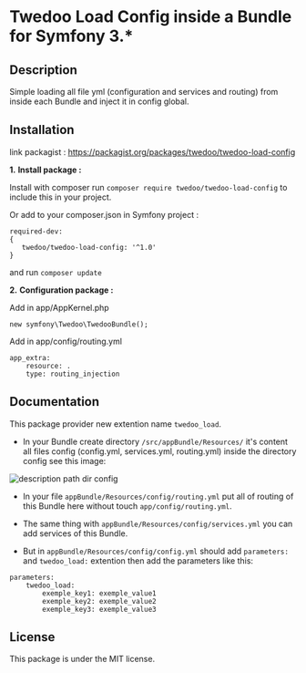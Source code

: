 # Twedoo Load Config inside a Bundle for Symfony 3.*

## Description

Simple loading all file yml (configuration and services and routing) from inside each Bundle and inject it in config global.

Installation
------------

 link packagist : https://packagist.org/packages/twedoo/twedoo-load-config


**1.** **Install package :**

  Install with composer run `composer require twedoo/twedoo-load-config` to include this in your project. 
  
  Or add to your composer.json in Symfony project : 

 ```
 required-dev:
 {
    twedoo/twedoo-load-config: '^1.0'
 }
 ```
 and run `composer update`

**2.** **Configuration package :** 

Add in app/AppKernel.php 
```
new symfony\Twedoo\TwedooBundle();
```
Add in app/config/routing.yml

```
app_extra:
    resource: .
    type: routing_injection

```

Documentation
-------------

This package provider new extention name `twedoo_load`.

* In your Bundle create directory `/src/appBundle/Resources/` it's content all files config  (config.yml, services.yml, routing.yml) inside the directory config see this image:

![description path dir config](https://pli.io/nTrjx.png)

* In your file `appBundle/Resources/config/routing.yml` put all of routing of this Bundle here without touch `app/config/routing.yml`.

* The same thing with `appBundle/Resources/config/services.yml` you can add services of this Bundle.

* But in `appBundle/Resources/config/config.yml` should add `parameters:` and `twedoo_load:` extention then add the parameters like this:

``` 
parameters:
    twedoo_load:
        exemple_key1: exemple_value1
        exemple_key2: exemple_value2
        exemple_key3: exemple_value3
```

License
-------

This package is under the MIT license.
